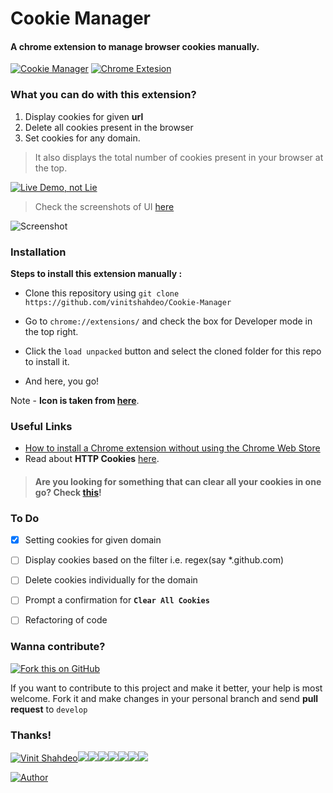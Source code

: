 # Cookie Manager
#### A chrome extension to manage browser cookies manually.

[![Cookie Manager](https://img.shields.io/badge/Cookie-Manager-teal.svg?colorA=red&colorB=blue&style=flat-square)](https://github.com/vinitshahdeo/Cookie-Manager) [![Chrome Extesion](https://img.shields.io/badge/Chrome-Extension-teal.svg?style=flat-square&logo=google-chrome&logoColor=white)](https://github.com/vinitshahdeo/Cookie-Manager)

### What you can do with this extension?

1. Display cookies for given **url**
2. Delete all cookies present in the browser
3. Set cookies for any domain.

> It also displays the total number of cookies present in your browser at the top.

[![Live Demo, not Lie](https://forthebadge.com/images/badges/its-not-a-lie-if-you-believe-it.svg)](https://github.com/vinitshahdeo/Cookie-Manager/)

> Check the screenshots of UI [here](https://github.com/vinitshahdeo/Cookie-Manager/tree/master/assets)

![Screenshot](https://github.com/vinitshahdeo/Cookie-Manager/blob/master/assets/Screenshot%202019-01-17%20at%2010.57.41%20PM.png?raw=true)

### Installation

**Steps to install this extension manually :**

- Clone this repository using `git clone https://github.com/vinitshahdeo/Cookie-Manager`

- Go to `chrome://extensions/` and check the box for Developer mode in the top right.

- Click the `load unpacked` button and select the cloned folder for this repo to install it.

- And here, you go!

Note - **Icon is taken from [here](https://pngtree.com/free-icon/clean_419342)**.

### Useful Links

- [How to install a Chrome extension without using the Chrome Web Store](https://blog.hunter.io/how-to-install-a-chrome-extension-without-using-the-chrome-web-store-31902c780034)
- Read about **HTTP Cookies** [here](https://developer.mozilla.org/en-US/docs/Web/HTTP/Cookies).

>#### Are you looking for something that can clear all your cookies in one go? Check [this](https://vinitshahdeo.github.io/cookie-cleaner/)!

### To Do

- [x] Setting cookies for given domain

- [ ] Display cookies based on the filter i.e. regex(say *.github.com)

- [ ] Delete cookies individually for the domain

- [ ] Prompt a confirmation for **`Clear All Cookies`**

- [ ] Refactoring of code

### Wanna contribute?

[![Fork this on GitHub](https://img.shields.io/badge/Click&nbsp;to&nbsp;Fork-This&nbsp;repository-orange.svg?style=for-the-badge&logo=git)](https://github.com/vinitshahdeo/Cookie-Manager/fork) 

If you want to contribute to this project and make it better, your help is most welcome. Fork it and make changes in your personal branch and send **pull request** to `develop`


### Thanks!

[![Vinit Shahdeo](https://sourcerer.io/fame/vinitshahdeo/vinitshahdeo/Cookie-Manager/images/0)](https://sourcerer.io/fame/vinitshahdeo/vinitshahdeo/Cookie-Manager/links/0)[![](https://sourcerer.io/fame/vinitshahdeo/vinitshahdeo/Cookie-Manager/images/1)](https://sourcerer.io/fame/vinitshahdeo/vinitshahdeo/Cookie-Manager/links/1)[![](https://sourcerer.io/fame/vinitshahdeo/vinitshahdeo/Cookie-Manager/images/2)](https://sourcerer.io/fame/vinitshahdeo/vinitshahdeo/Cookie-Manager/links/2)[![](https://sourcerer.io/fame/vinitshahdeo/vinitshahdeo/Cookie-Manager/images/3)](https://sourcerer.io/fame/vinitshahdeo/vinitshahdeo/Cookie-Manager/links/3)[![](https://sourcerer.io/fame/vinitshahdeo/vinitshahdeo/Cookie-Manager/images/4)](https://sourcerer.io/fame/vinitshahdeo/vinitshahdeo/Cookie-Manager/links/4)[![](https://sourcerer.io/fame/vinitshahdeo/vinitshahdeo/Cookie-Manager/images/5)](https://sourcerer.io/fame/vinitshahdeo/vinitshahdeo/Cookie-Manager/links/5)[![](https://sourcerer.io/fame/vinitshahdeo/vinitshahdeo/Cookie-Manager/images/6)](https://sourcerer.io/fame/vinitshahdeo/vinitshahdeo/Cookie-Manager/links/6)[![](https://sourcerer.io/fame/vinitshahdeo/vinitshahdeo/Cookie-Manager/images/7)](https://sourcerer.io/fame/vinitshahdeo/vinitshahdeo/Cookie-Manager/links/7)

[![Author](https://img.shields.io/badge/Author-@vinitshahdeo-gray.svg?colorA=gray&colorB=dodgerblue&logo=github)](https://github.com/vinitshahdeo/)

